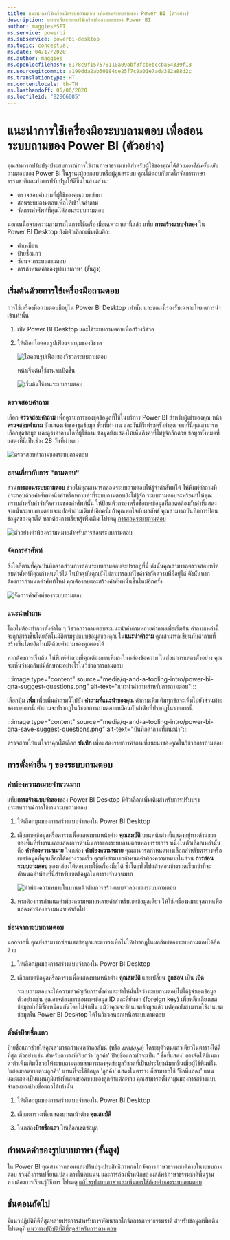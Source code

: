```yaml
---
title: แนะนำการใช้เครื่องมือระบบถามตอบ เพื่อสอนระบบถามของ Power BI (ตัวอย่าง)
description: บทนำเกี่ยวกับการใช้เครื่องมือถามตอบของ Power BI
author: maggiesMSFT
ms.service: powerbi
ms.subservice: powerbi-desktop
ms.topic: conceptual
ms.date: 04/17/2020
ms.author: maggies
ms.openlocfilehash: 6178c9f157578110a09abf3fcbebccba54339f13
ms.sourcegitcommit: a199dda2ab50184ce25f7c9a01e7ada382a88d2c
ms.translationtype: HT
ms.contentlocale: th-TH
ms.lasthandoff: 05/06/2020
ms.locfileid: "82866085"
---
```

# <a name="intro-to-qa-tooling-to-train-power-bi-qa-preview"></a>แนะนำการใช้เครื่องมือระบบถามตอบ เพื่อสอนระบบถามของ Power BI (ตัวอย่าง)

คุณสามารถปรับปรุงประสบการณ์การใช้งานภาษาธรรมชาติสำหรับผู้ใช้ของคุณได้ด้วย*การใช้เครื่องมือ*ถามตอบของ Power BI ในฐานะผู้ออกแบบหรือผู้ดูแลระบบ คุณโต้ตอบกับกลไกจัดการภาษาธรรมชาติและทำการปรับปรุงให้ดีขึ้นในสามส่วน: 

- ตรวจสอบคำถามที่ผู้ใช้ของคุณถามเข้ามา
- สอนระบบถามตอบเพื่อให้เข้าใจคำถาม
- จัดการคำศัพท์ที่คุณได้สอนระบบถามตอบ

นอกเหนือจากความสามารถในการใช้เครื่องมือเฉพาะเหล่านี้แล้ว แท็บ **การสร้างแบบจำลอง** ใน Power BI Desktop ยังมีตัวเลือกเพิ่มเติมอีก:  

- คำเหมือน
- ป้ายชื่อแถว
- ซ่อนจากระบบถามตอบ
- การกำหนดค่าของรูปแบบภาษา (ขั้นสูง)

## <a name="get-started-with-qa-tooling"></a>เริ่มต้นด้วยการใช้เครื่องมือถามตอบ

การใช้เครื่องมือถามตอบมีอยู่ใน Power BI Desktop เท่านั้น และขณะนี้รองรับเฉพาะโหมดการนำเข้าเท่านั้น

1. เปิด Power BI Desktop และใช้ระบบถามตอบเพื่อสร้างวิชวล 
2. ให้เลือกไอคอนรูปเฟืองจากมุมของวิชวล 

    ![ไอคอนรูปเฟืองของวิชวลระบบถามตอบ](media/q-and-a-tooling-intro/qna-visual-gear.png)

    หน้าเริ่มต้นใช้งานจะเปิดขึ้น  

    ![เริ่มต้นใช้งานระบบถามตอบ](media/q-and-a-tooling-intro/qna-tooling-dialog.png)

### <a name="review-questions"></a>ตรวจสอบคำถาม

เลือก **ตรวจสอบคำถาม** เพื่อดูรายการของชุดข้อมูลที่ใช้ในบริการ Power BI สำหรับผู้เช่าของคุณ หน้า **ตรวจสอบคำถาม** ยังแสดงเจ้าของชุดข้อมูล พื้นที่ทำงาน และวันที่รีเฟรชครั้งล่าสุด จากที่นี่คุณสามารถเลือกชุดข้อมูล และดูว่าคำถามใดที่ผู้ใช้ถาม ข้อมูลยังแสดงให้เห็นถึงคำที่ไม่รู้จักอีกด้วย ข้อมูลทั้งหมดที่แสดงที่นี่เป็นช่วง 28 วันที่ผ่านมา

![ตรวจสอบคำถามของระบบถามตอบ](media/q-and-a-tooling-intro/qna-tooling-review-questions.png)

### <a name="teach-qa"></a>สอนเกี่ยวกับการ "ถามตอบ"

ส่วน**การสอนระบบถามตอบ** ช่วยให้คุณสามารถสอนระบบถามตอบให้รู้จำคำศัพท์ได้ ให้พิมพ์คำถามที่ประกอบด้วยคำศัพท์หนึ่งคำหรือหลายคำที่ระบบถามตอบยังไม่รู้จัก ระบบถามตอบจะพร้อมท์ให้คุณทราบสำหรับคำจำกัดความของคำศัพท์นั้น ให้ป้อนตัวกรองหรือชื่อเขตข้อมูลที่สอดคล้องกับคำที่แสดง จากนั้นระบบถามตอบจะแปลคำถามเดิมซ้ำอีกครั้ง ถ้าคุณพอใจกับผลลัพธ์ คุณสามารถบันทึกการป้อนข้อมูลของคุณได้ หากต้องการเรียนรู้เพิ่มเติม โปรดดู [การสอนระบบถามตอบ](q-and-a-tooling-teach-q-and-a.md)

![ตัวอย่างคำพ้องความหมายสำหรับการสอนระบบถามตอบ](media/q-and-a-tooling-intro/qna-tooling-teach-fixpreview.png)

### <a name="manage-terms"></a>จัดการคำศัพท์

สิ่งใดก็ตามที่คุณบันทึกจากส่วนการสอนระบบถามตอบจะปรากฏที่นี่ ดังนั้นคุณสามารถตรวจสอบหรือลบคำศัพท์ที่คุณกำหนดไว้ได้ ในปัจจุบันคุณยังไม่สามารถแก้ไขคำจำกัดความที่มีอยู่ได้ ดังนั้นหากต้องการกำหนดคำศัพท์ใหม่ คุณต้องลบและสร้างคำศัพท์นั้นขึ้นใหม่อีกครั้ง

![จัดการคำศัพท์ของระบบถามตอบ](media/q-and-a-tooling-intro/qna-manage-terms.png)

### <a name="suggest-questions"></a>แนะนำคำถาม

โดยไม่ต้องทำการตั้งค่าใด ๆ วิชวลการถามตอบจะแนะนำคำถามหลายคำถามเพื่อเริ่มต้น คำถามเหล่านี้จะถูกสร้างขึ้นโดยอัตโนมัติตามรูปแบบข้อมูลของคุณ ใน**แนะนำคำถาม** คุณสามารถเขียนทับคำถามที่สร้างขึ้นโดยอัตโนมัติด้วยคำถามของคุณเองได้ 

หากต้องการเริ่มต้น ให้พิมพ์คำถามที่คุณต้องการเพิ่มลงในกล่องข้อความ ในส่วนการแสดงตัวอย่าง คุณจะเห็นว่าผลลัพธ์มีลักษณะอย่างไรในวิชวลการถามตอบ 

:::image type="content" source="media/q-and-a-tooling-intro/power-bi-qna-suggest-questions.png" alt-text="แนะนำคำถามสำหรับการถามตอบ":::
 
เลือกปุ่ม **เพิ่ม** เพื่อเพิ่มคำถามนี้ไปยัง **คำถามที่แนะนำของคุณ** คำถามเพิ่มเติมทุกข้อจะเพิ่มไปยังส่วนท้ายของรายการนี้ คำถามจะปรากฏในวิชวลการถามตอบเหมือนกับลำดับที่ปรากฏในรายการนี้ 

:::image type="content" source="media/q-and-a-tooling-intro/power-bi-qna-save-suggest-questions.png" alt-text="บันทึกคำถามที่แนะนำ":::
 
ตรวจสอบให้แน่ใจว่าคุณได้เลือก **บันทึก** เพื่อแสดงรายการคำถามที่แนะนำของคุณในวิชวลการถามตอบ 


## <a name="other-qa-settings"></a>การตั้งค่าอื่น ๆ ของระบบถามตอบ

### <a name="bulk-synonyms"></a>คำพ้องความหมายจำนวนมาก

แท็บ**การสร้างแบบจำลอง**ของ Power BI Desktop มีตัวเลือกเพิ่มเติมสำหรับการปรับปรุงประสบการณ์การใช้งานระบบถามตอบ 

1. ให้เลือกมุมมองการสร้างแบบจำลองใน Power BI Desktop

2. เลือกเขตข้อมูลหรือตารางเพื่อแสดงบานหน้าต่าง **คุณสมบัติ**  บานหน้าต่างนี้แสดงอยู่ทางด้านขวาของพื้นที่ทำงานและแสดงการดำเนินการของระบบถามตอบหลายรายการ หนึ่งในตัวเลือกเหล่านั้นคือ **คำพ้องความหมาย** ในกล่อง **คำพ้องความหมาย** คุณสามารถกำหนดทางเลือกสำหรับตารางหรือเขตข้อมูลที่คุณเลือกได้อย่างรวดเร็ว คุณยังสามารถกำหนดคำพ้องความหมายในส่วน **การสอนระบบถามตอบ** ของกล่องโต้ตอบการใช้เครื่องมือได้ ซึ่งโดยทั่วไปแล้วค่อนข้างรวดเร็วกว่าที่จะกำหนดคำพ้องที่นี่สำหรับเขตข้อมูลในตารางจำนวนมาก

    ![คำพ้องความหมายในบานหน้าต่างการสร้างแบบจำลองของระบบถามตอบ](media/q-and-a-tooling-intro/qna-modelling-pane-synonyms.png)

3. หากต้องการกำหนดคำพ้องความหมายหลายคำสำหรับเขตข้อมูลเดียว ให้ใช้เครื่องหมายจุลภาคเพื่อแสดงคำพ้องความหมายคำถัดไป

### <a name="hide-from-qa"></a>ซ่อนจากระบบถามตอบ

นอกจากนี้ คุณยังสามารถซ่อนเขตข้อมูลและตารางเพื่อไม่ให้ปรากฏในผลลัพธ์ของระบบถามตอบได้อีกด้วย 

1. ให้เลือกมุมมองการสร้างแบบจำลองใน Power BI Desktop

2. เลือกเขตข้อมูลหรือตารางเพื่อแสดงบานหน้าต่าง **คุณสมบัติ** และเปลี่ยน **ถูกซ่อน** เป็น **เปิด**

    ระบบถามตอบจะให้ความสำคัญกับการตั้งค่าและทำให้มั่นใจว่าระบบถามตอบไม่ได้รู้จำเขตข้อมูล ตัวอย่างเช่น คุณอาจต้องการซ่อนเขตข้อมูล ID และคีย์นอก (foreign key) เพื่อหลีกเลี่ยงเขตข้อมูลซ้ำที่มีชื่อเหมือนกันโดยไม่จำเป็น แม้ว่าคุณจะซ่อนเขตข้อมูลแล้ว แต่คุณยังสามารถใช้งานเขตข้อมูลใน Power BI Desktop ได้ในวิชวลนอกเหนือระบบถามตอบ

### <a name="set-a-row-label"></a>ตั้งค่าป้ายชื่อแถว

ป้ายชื่อแถวช่วยให้คุณสามารถกำหนดว่าคอลัมน์ (หรือ *เขตข้อมูล*) ใดระบุตัวตนแถวเดียวในตารางได้ดีที่สุด ตัวอย่างเช่น สำหรับตารางที่เรียกว่า 'ลูกค้า' ป้ายชื่อแถวมักจะเป็น ' ชื่อที่แสดง' การจัดให้มีเมตาดาต้าเพิ่มเติมนี้ช่วยให้ระบบถามตอบสามารถลงจุดข้อมูลวิชวลที่เป็นประโยชน์มากขึ้นเมื่อผู้ใช้พิมพ์ใน 'แสดงยอดขายตามลูกค้า' แทนที่จะใช้ข้อมูล 'ลูกค้า' แสดงในตาราง ก็สามารถใช้ 'ชื่อที่แสดง' แทน และแสดงเป็นแผนภูมิแท่งที่แสดงยอดขายของลูกค้าแต่ละราย คุณสามารถตั้งค่ามุมมองการสร้างแบบจำลองของป้ายชื่อแถวได้เท่านั้น 

1. ให้เลือกมุมมองการสร้างแบบจำลองใน Power BI Desktop

2. เลือกตารางเพื่อแสดงบานหน้าต่าง **คุณสมบัติ**

3. ในกล่อง**ป้ายชื่อแถว** ให้เลือกเขตข้อมูล

## <a name="configure-the-linguistic-schema-advanced"></a>กำหนดค่าของรูปแบบภาษา (ขั้นสูง)

ใน Power BI คุณสามารถสอนและปรับปรุงประสิทธิภาพกลไกจัดการภาษาธรรมชาติภายในระบบถามตอบ รวมถึงการเปลี่ยนแปลง การให้คะแนน และการถ่วงน้ำหนักของผลลัพธ์ภาษาธรรมชาติพื้นฐาน หากต้องการเรียนรู้วิธีการ โปรดดู [แก้ไขรูปแบบภาษาและเพิ่มการใช้ถ้อยคำของระบบถามตอบ](q-and-a-tooling-advanced.md)

## <a name="next-steps"></a>ขั้นตอนถัดไป

มีแนวปฏิบัติที่ดีที่สุดหลายประการสำหรับการพัฒนากลไกจัดการภาษาธรรมชาติ สำหรับข้อมูลเพิ่มเติม โปรดดูที่ [แนวทางปฏิบัติที่ดีที่สุดสำหรับการถามตอบ](q-and-a-best-practices.md)
